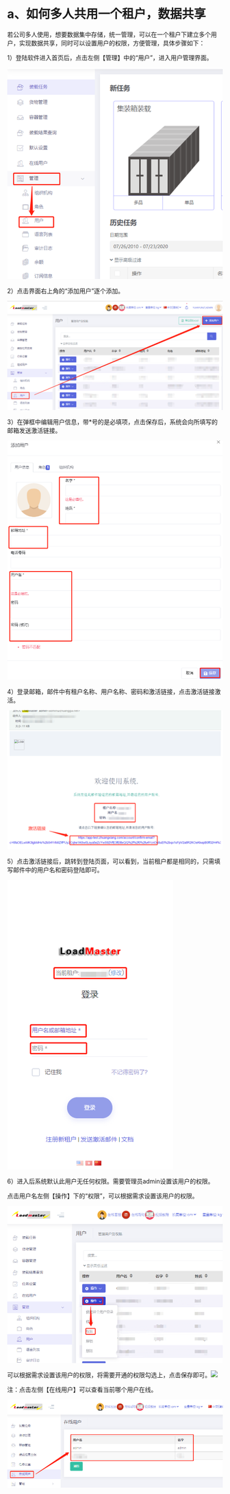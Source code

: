 # a、如何多人共用一个租户，数据共享

若公司多人使用，想要数据集中存储，统一管理，可以在一个租户下建立多个用户，实现数据共享，同时可以设置用户的权限，方便管理，具体步骤如下：

1）登陆软件进入首页后，点击左侧【管理】中的“用户”，进入用户管理界面。

![](../.gitbook/assets/8.png)

2）点击界面右上角的“添加用户”逐个添加。

![](../.gitbook/assets/13A.png)

3）在弹框中编辑用户信息，带\*号的是必填项，点击保存后，系统会向所填写的邮箱发送激活链接。

![](../.gitbook/assets/9%20%282%29.png)

4）登录邮箱，邮件中有租户名称、用户名称、密码和激活链接，点击激活链接激活。

![](../.gitbook/assets/14A.png)

5）点击激活链接后，跳转到登陆页面，可以看到，当前租户都是相同的，只需填写邮件中的用户名和密码登陆即可。

![](../.gitbook/assets/15A.png)

6）进入后系统默认此用户无任何权限。需要管理员admin设置该用户的权限。

点击用户名左侧【操作】下的“权限”，可以根据需求设置该用户的权限。

![](../.gitbook/assets/15B.png)

可以根据需求设置该用户的权限，将需要开通的权限勾选上，点击保存即可。![](https://github.com/loadmaster-inc/doc/tree/a57bfc4f602098b83a14d9899ca37e88e18e4334/.gitbook/assets/QQ截图20181127162447.png)

注：点击左侧【在线用户】可以查看当前哪个用户在线。

![](../.gitbook/assets/15C.png)

